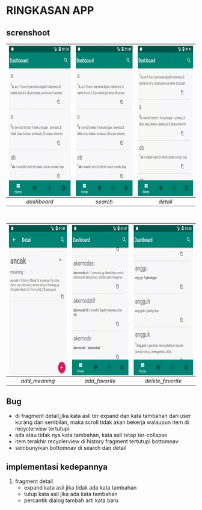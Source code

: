 # RINGKASAN APP

## screnshoot

|<a href="url"><img src=screenshoot/home.gif  align="center" height="400" width="248" ></a> |<a href="url"><img src=/screenshoot/search.gif  align="center" height="400" width="248" ></a>|<a href="url"><img src=/screenshoot/detail.gif  align="center" height="400" width="248" ></a>|
|:-----------:|:--------:|:--------:|
| *dashboard* | *search* | *detail* |
</br>

|<a href="url"><img src=/screenshoot/add_meaning.gif  align="center" height="400" width="248" ></a>|<a href="url"><img src=/screenshoot/add_favorite.gif  align="center" height="400" width="248" ></a>|<a href="url"><img src=/screenshoot/delete_favorite.gif  align="center" height="400" width="248" ></a>|
|:-------------:|:-------------:|:-----------------:|
| *add_meaning* | *add_favorite*| *delete_favorite* |


## Bug
- di fragment detail,jika kata asli ter expand dan kata tambahan dari user kurang dari sembilan, maka scroll tidak akan bekerja walaupun item di recyclerview tertutupi
- ada atau tidak nya kata tambahan, kata asli tetap ter-collapse
- item terakhir recyclerview di history fragment tertutupi bottomnav
- sembunyikan bottomnav di search dan detail

## implementasi kedepannya
1. fragment detail  
    - expand kata asli jika tidak ada kata tambahan
    - tutup kata asli jika ada kata tambahan
    -  percantik dialog tambah arti kata baru